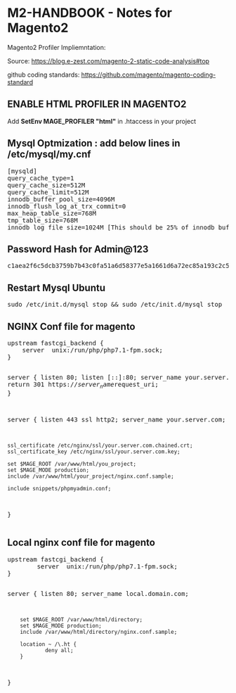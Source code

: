 # M2-HANDBOOK - Notes for Magento2

Magento2 Profiler Impliemntation: <br/>

Source: https://blog.e-zest.com/magento-2-static-code-analysis#top <br/>

github coding standards: https://github.com/magento/magento-coding-standard <br/>


<h2>ENABLE HTML PROFILER IN MAGENTO2</h2>
Add <b>SetEnv MAGE_PROFILER "html"</b> in .htaccess in your project


<h2> Mysql Optmization : add below lines in /etc/mysql/my.cnf</h2>
<pre>
[mysqld]
query_cache_type=1
query_cache_size=512M
query_cache_limit=512M
innodb_buffer_pool_size=4096M
innodb_flush_log_at_trx_commit=0
max_heap_table_size=768M
tmp_table_size=768M
innodb_log_file_size=1024M [This should be 25% of innodb_buffer_pool_size]
</pre>


<h2>Password Hash for Admin@123</h2>
<pre>c1aea2f6c5dcb3759b7b43c0fa51a6d58377e5a1661d6a72ec85a193c2c5fceb:mMtBLa6jHHljChjtLB8yoQWZzzemH2ip:1</pre>

<h2>Restart Mysql Ubuntu</h2>
<pre>sudo /etc/init.d/mysql stop && sudo /etc/init.d/mysql stop</pre>

<h2>NGINX Conf file for magento</h2>
<pre>
upstream fastcgi_backend {
    server  unix:/run/php/php7.1-fpm.sock;
}

server {
    listen 80;
    listen [::]:80;
    server_name your.server.com;
    return 301 https://$server_name$request_uri;
}

server {
    listen 443 ssl http2;
    server_name your.server.com;

    ssl_certificate /etc/nginx/ssl/your.server.com.chained.crt;
    ssl_certificate_key /etc/nginx/ssl/your.server.com.key;

    set $MAGE_ROOT /var/www/html/you_project;
    set $MAGE_MODE production;
    include /var/www/html/your_project/nginx.conf.sample;

    include snippets/phpmyadmin.conf;
}
</pre>


<h2>Local nginx conf file for magento</h2>
<pre>upstream fastcgi_backend {
        server  unix:/run/php/php7.1-fpm.sock;
}

server {
        listen 80;
        server_name local.domain.com;

        set $MAGE_ROOT /var/www/html/directory;
        set $MAGE_MODE production;
        include /var/www/html/directory/nginx.conf.sample;

        location ~ /\.ht {
                deny all;
        }
}
</pre>
